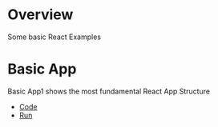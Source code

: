 
# Overview 

Some basic React Examples 

# Basic App 

Basic App1 shows the most fundamental React App Structure 

- [Code](basic_app1/)
- [Run](https://62w0llk1zw.codesandbox.io/)
